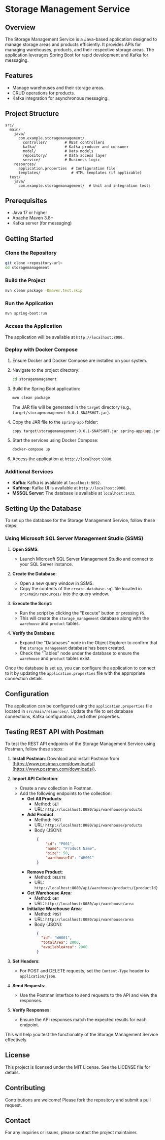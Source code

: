 # Storage Management Service

## Overview
The Storage Management Service is a Java-based application designed to manage storage areas and products efficiently. It provides APIs for managing warehouses, products, and their respective storage areas. The application leverages Spring Boot for rapid development and Kafka for messaging.

## Features
- Manage warehouses and their storage areas.
- CRUD operations for products.
- Kafka integration for asynchronous messaging.

## Project Structure
```
src/
  main/
    java/
      com.example.storagemanagement/
        controller/        # REST controllers
        kafka/             # Kafka producer and consumer
        model/             # Data models
        repository/        # Data access layer
        service/           # Business logic
    resources/
      application.properties  # Configuration file
      templates/              # HTML templates (if applicable)
  test/
    java/
      com.example.storagemanagement/  # Unit and integration tests
```

## Prerequisites
- Java 17 or higher
- Apache Maven 3.8+
- Kafka server (for messaging)

## Getting Started

### Clone the Repository
```bash
git clone <repository-url>
cd storagemanagement
```

### Build the Project
```bash
mvn clean package -Dmaven.test.skip
```

### Run the Application
```bash
mvn spring-boot:run
```

### Access the Application
The application will be available at `http://localhost:8080`.

### Deploy with Docker Compose

1. Ensure Docker and Docker Compose are installed on your system.
2. Navigate to the project directory:
   ```bash
   cd storagemanagement
   ```
3. Build the Spring Boot application:
   ```bash
   mvn clean package
   ```
   The JAR file will be generated in the `target` directory (e.g., `target/storagemanagement-0.0.1-SNAPSHOT.jar`).

4. Copy the JAR file to the `spring-app` folder:
   ```bash
   copy target\storagemanagement-0.0.1-SNAPSHOT.jar spring-app\app.jar
   ```

5. Start the services using Docker Compose:
   ```bash
   docker-compose up
   ```

6. Access the application at `http://localhost:8080`.

### Additional Services
- **Kafka**: Kafka is available at `localhost:9092`.
- **Kafdrop**: Kafka UI is available at `http://localhost:9000`.
- **MSSQL Server**: The database is available at `localhost:1433`.
## Setting Up the Database

To set up the database for the Storage Management Service, follow these steps:

### Using Microsoft SQL Server Management Studio (SSMS)

1. **Open SSMS**:
   - Launch Microsoft SQL Server Management Studio and connect to your SQL Server instance.

2. **Create the Database**:
   - Open a new query window in SSMS.
   - Copy the contents of the `create-database.sql` file located in `src/main/resources/` into the query window.

3. **Execute the Script**:
   - Run the script by clicking the "Execute" button or pressing `F5`.
   - This will create the `storage_management` database along with the `warehouse` and `product` tables.

4. **Verify the Database**:
   - Expand the "Databases" node in the Object Explorer to confirm that the `storage_management` database has been created.
   - Check the "Tables" node under the database to ensure the `warehouse` and `product` tables exist.

Once the database is set up, you can configure the application to connect to it by updating the `application.properties` file with the appropriate connection details.

## Configuration
The application can be configured using the `application.properties` file located in `src/main/resources/`. Update the file to set database connections, Kafka configurations, and other properties.

## Testing REST API with Postman

To test the REST API endpoints of the Storage Management Service using Postman, follow these steps:

1. **Install Postman**: Download and install Postman from [https://www.postman.com/downloads/](https://www.postman.com/downloads/).

2. **Import API Collection**:
   - Create a new collection in Postman.
   - Add the following endpoints to the collection:
     - **Get All Products**:
       - Method: `GET`
       - URL: `http://localhost:8080/api/warehouse/products`
     - **Add Product**:
       - Method: `POST`
       - URL: `http://localhost:8080/api/warehouse/products`
       - Body (JSON):
         ```json
          {
              "id": "P001",
              "name": "Product Name",
              "size": 50,
              "warehouseId": "WH001"
          }
         ```
     - **Remove Product**:
       - Method: `DELETE`
       - URL: `http://localhost:8080/api/warehouse/products/{productId}`
     - **Get Warehouse Area**:
       - Method: `GET`
       - URL: `http://localhost:8080/api/warehouse/area`
     - **Initialize Warehouse Area**:
       - Method: `POST`
       - URL: `http://localhost:8080/api/warehouse/area`
       - Body (JSON):
         ```json
          {
            "id": "WH001",
            "totalArea": 2000,
            "availableArea": 2000
          }
         ```

3. **Set Headers**:
   - For POST and DELETE requests, set the `Content-Type` header to `application/json`.

4. **Send Requests**:
   - Use the Postman interface to send requests to the API and view the responses.

5. **Verify Responses**:
   - Ensure the API responses match the expected results for each endpoint.

This will help you test the functionality of the Storage Management Service effectively.

## License
This project is licensed under the MIT License. See the LICENSE file for details.

## Contributing
Contributions are welcome! Please fork the repository and submit a pull request.

## Contact
For any inquiries or issues, please contact the project maintainer.
